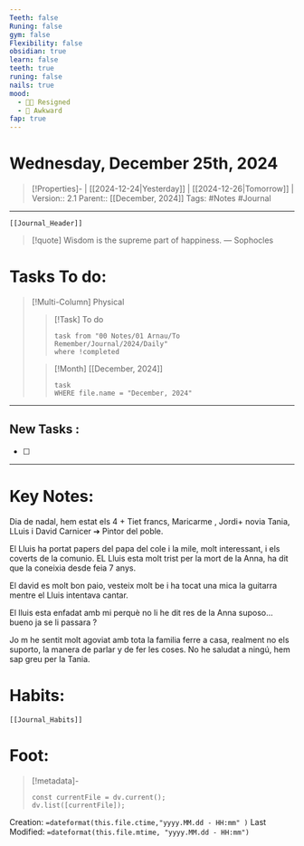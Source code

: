 ```yaml
---
Teeth: false
Runing: false
gym: false
Flexibility: false
obsidian: true
learn: false
teeth: true
runing: false
nails: true
mood:
  - 😮‍💨 Resigned
  - 🫠 Awkward
fap: true
---
```

# Wednesday, December 25th, 2024
>[!Properties]- | [[2024-12-24|Yesterday]] | [[2024-12-26|Tomorrow]] | 
>Version:: 2.1
>Parent:: [[December, 2024]]
>Tags: #Notes #Journal 
***
```meta-bind-embed
[[Journal_Header]]
```
> [!quote] Wisdom is the supreme part of happiness.
> — Sophocles
# Tasks To do:
>[!Multi-Column] Physical
>>[!Task] To do 
>>```dataview
>>task from "00 Notes/01 Arnau/To Remember/Journal/2024/Daily"
>>where !completed
>>```
>
>>[!Month] [[December, 2024]]
>>```dataview
>>task
>>WHERE file.name = "December, 2024"
>>```
***
## New Tasks :
- [ ]
***
# Key Notes:

Dia de nadal, hem estat els 4 + Tiet francs, Maricarme , Jordi+ novia Tania, LLuis i David Carnicer ➔ Pintor del poble.

El Lluis ha portat papers del papa del cole i la mile, molt interessant, i els coverts de la comunio.
EL Lluis esta molt trist per la mort de la Anna, ha dit que la coneixia desde feia 7 anys.

El david es molt bon paio, vesteix molt be i ha tocat una mica la guitarra mentre el Lluis intentava cantar.

El lluis esta enfadat amb mi perquè no li he dit res de la Anna suposo... bueno ja se li passara ?

Jo m he sentit molt agoviat amb tota la familia ferre a casa, realment no els suporto, la manera de parlar y de fer les coses. No he saludat a ningú, hem sap greu per la Tania. 



# Habits:
```meta-bind-embed
[[Journal_Habits]]
```
# Foot:

>[!metadata]- 
>```dataviewjs
>const currentFile = dv.current();
>dv.list([currentFile]);
>```
Creation:          `=dateformat(this.file.ctime,"yyyy.MM.dd - HH:mm" )`
Last Modified:  `=dateformat(this.file.mtime, "yyyy.MM.dd - HH:mm")`


